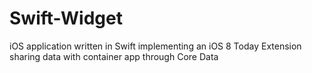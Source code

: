 Swift-Widget
============

iOS application written in Swift implementing an iOS 8 Today Extension sharing data with container app through Core Data

